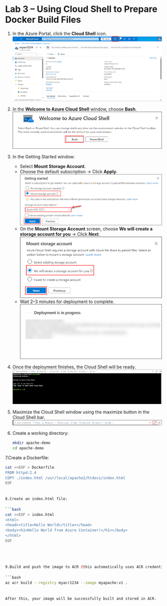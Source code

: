 # Lab 3 – Using Cloud Shell to Prepare Docker Build Files

1. In the Azure Portal, click the **Cloud Shell** icon.  
   ![](./azurelab/csd.5.png)

2. In the **Welcome to Azure Cloud Shell** window, choose **Bash**.  
   ![](./azurelab/csd1.png)

3. In the Getting Started window:  
   - Select **Mount Storage Account**.  
   - Choose the default subscription → Click **Apply**.  
     ![](./azurelab/csd2.png)  
   - On the **Mount Storage Account** screen, choose **We will create a storage account for you** → Click **Next**.  
     ![](./azurelab/csd3.png)  
   - Wait 2–3 minutes for deployment to complete.  
     ![](./azurelab/csd4.png)  

4. Once the deployment finishes, the Cloud Shell will be ready.  
   ![](./azurelab/csd5.png)  

5. Maximize the Cloud Shell window using the maximize button in the Cloud Shell bar.  
   ![](./azurelab/csd6.png)  

6. Create a working directory:  
   ```bash
   mkdir apache-demo
   cd apache-demo

   
 7.Create a Dockerfile:

   ```bash
   cat <<EOF > Dockerfile
   FROM httpd:2.4
   COPY ./index.html /usr/local/apache2/htdocs/index.html
   EOF


8.Create an index.html file:

```bash
cat <<EOF > index.html
<html>
  <head><title>Hello World</title></head>
  <body><h1>Hello World from Azure Container!</h1></body>
</html>
EOF




 9.Build and push the image to ACR (this automatically uses ACR credentials internally – no need to enter them manually):

   ```bash
   az acr build --registry myacr1234 --image myapache:v1 .


After this, your image will be successfully built and stored in ACR.

